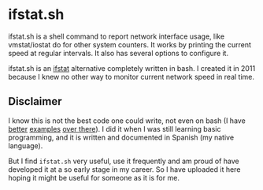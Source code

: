 # ifstat.sh

ifstat.sh is a shell command to report network interface usage, like vmstat/iostat do for other system counters.
It works by printing the current speed at regular intervals. It also has several options to configure it.

ifstat.sh is an [ifstat](http://freecode.com/projects/ifstat) alternative completely written in bash.
I created it in 2011 because I knew no other way to monitor current network speed in real time.


## Disclaimer

I know this is not the best code one could write, not even on bash (I have [better](https://github.com/alvarogzp/badoo-challenge-2015/blob/f4e1d8b1837c7cc5ae31bb3fa808a24b60513214/03-Pattern_matcher/solution.sh) [examples](https://github.com/alvarogzp/telegram-bot/blob/2eab29b7b13c71daa1f382427ea93c2e2cceb5ae/run.sh) [over there](https://github.com/alvarogzp/poodle-challenge/blob/344c311224d062a5b9dc32a2b0391fb562827d9a/gen_inputs_outputs_tokens.sh)). I did it when I was still learning basic programming, and it is written and documented in Spanish (my native language).

But I find `ifstat.sh` very useful, use it frequently and am proud of have developed it at a so early stage in my career. So I have uploaded it here hoping it might be useful for someone as it is for me.

